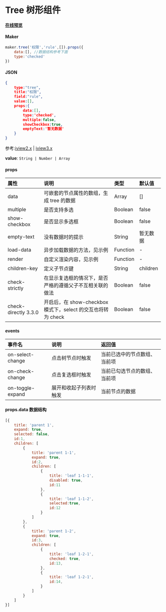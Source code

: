 # Tree 树形组件

#### [在线预览](https://jsrun.net/AehKp/edit)

#### Maker
```js
maker.tree('权限','rule',[]).props({
    data:[], //数据结构参考下面
    type:'checked'
})
```

#### JSON
```json
{
    type:"tree",
    title:"权限",
    field:"rule",
    value:[],
    props:{
        data:[],
        type:'checked',
        multiple:false,
        showCheckbox:true,
        emptyText:'暂无数据'
    }
}
```

参考:[iview2.x](http://v2.iviewui.com/components/tree#API) | [iview3.x](https://www.iviewui.com/components/tree#API)

**value**: `String | Number | Array`



#### props

| 属性                 | 说明                                                         | 类型     | 默认值   |
| :------------------- | :----------------------------------------------------------- | :------- | :------- |
| data                 | 可嵌套的节点属性的数组，生成 tree 的数据                     | Array    | []       |
| multiple             | 是否支持多选                                                 | Boolean  | false    |
| show-checkbox        | 是否显示多选框                                               | Boolean  | false    |
| empty-text           | 没有数据时的提示                                             | String   | 暂无数据 |
| load-data            | 异步加载数据的方法，见示例                                   | Function | -        |
| render               | 自定义渲染内容，见示例                                       | Function | -        |
| children-key         | 定义子节点键                                                 | String   | children |
| check-strictly       | 在显示复选框的情况下，是否严格的遵循父子不互相关联的做法     | Boolean  | false    |
| check-directly 3.3.0 | 开启后，在 show-checkbox 模式下，select 的交互也将转为 check | Boolean  | false    |

#### events

| 事件名           | 说明                   | 返回值                       |
| :--------------- | :--------------------- | :--------------------------- |
| on-select-change | 点击树节点时触发       | 当前已选中的节点数组、当前项 |
| on-check-change  | 点击复选框时触发       | 当前已勾选节点的数组、当前项 |
| on-toggle-expand | 展开和收起子列表时触发 | 当前节点的数据               |



#### props.data 数据结构
```js
[{
    title: 'parent 1',
    expand: true,
    selected: false,
    id:1,
    children: [
        {
            title: 'parent 1-1',
            expand: true,
            id:2,
            children: [
                {
                    title: 'leaf 1-1-1',
                    disabled: true,
                    id:11
                },
                {
                    title: 'leaf 1-1-2',
                    selected:true,
                    id:12
                }
            ]
        },
        {
            title: 'parent 1-2',
            expand: true,
            id:3,
            children: [
                {
                    title: 'leaf 1-2-1',
                    checked: true,
                    id:13,
                },
                {
                    title: 'leaf 1-2-1',
                    id:14,
                }
            ]
        }
    ]
}]
```

